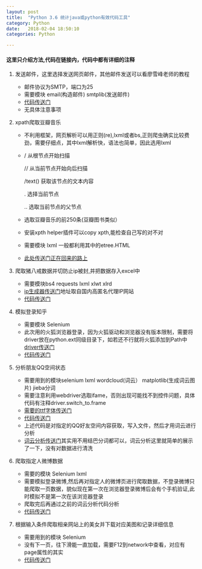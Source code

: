 ```yaml
---
layout: post
title:  "Python 3.6 统计java或python有效代码工具"
category: Python
date:   2018-02-04 18:50:10
categories: Python

---
```


#### 这里只介绍方法,代码在链接内，代码中都有详细的注释

1. 发送邮件，这里选择发送网页邮件，其他邮件发送可以看廖雪峰老师的教程

	* 邮件协议为SMTP，端口为25
	* 需要模块 email(构造邮件) smtplib(发送邮件)
	* [代码传送门](https://github.com/raojianxiong/Python36/blob/master/sendemail.py)
	* 无具体注意事项


2. xpath爬取豆瓣音乐
	* 不利用框架，网页解析可以用正则(re),lxml或者bs,正则爬虫确实比较费劲，需要仔细点，其中lxml解析快，语法也简单，因此选用lxml
	* / 从根节点开始扫描
		
		// 从当前节点开始向后扫描

		/text() 获取该节点的文本内容

		. 选择当前节点

		.. 选取当前节点的父节点
	* 选取豆瓣音乐的前250条(豆瓣图书类似）
	* 安装xpth helper插件可以copy xpth,能检查自己写的对不对
	* 需要模块 lxml 一般都利用其中的etree.HTML
	* [此处传送门正在回来的路上]()
	

3. 爬取猪八戒数据并切防止ip被封,并把数据存入excel中
	* 需要模块bs4 requests lxml xlwt xlrd
	* [ip生成器传送门](https://github.com/raojianxiong/Python36/blob/master/prevent_ip.py)地址取自国内高匿名代理IP网站
	* [代码传送门](https://github.com/raojianxiong/Python36/blob/master/pig.py)

4. 模拟登录知乎
	* 需要模块 Selenium
	* 此次用的火狐浏览器登录，因为火狐驱动和浏览器没有版本限制，需要将driver放在python.ext同级目录下，如若还不行就将火狐添加到Path中[driver传送门](https://github.com/raojianxiong/Python36/blob/master/geckodriver.exe)
	* [代码传送门](https://github.com/raojianxiong/Python36/blob/master/selenium_demo.py)
	
5. 分析朋友QQ空间状态
	* 需要用到的模块selenium lxml wordcloud(词云） matplotlib(生成词云图片) jieba分词
	* 需要注意利用webdriver选取ifame，否则出现可能找不到控件问题，具体代码有注释driver.switch_to.frame
	* [需要的ttf字体传送门](https://github.com/raojianxiong/Python36/blob/master/like.ttf)
	* [代码传送门](https://github.com/raojianxiong/Python36/blob/master/qq_demo.py)
	* 上述代码是对指定的QQ好友空间内容获取，写入文件，然后才用词云进行分析
	* [词云分析传送门](https://github.com/raojianxiong/Python36/blob/master/create_word.py)其实用不用结巴分词都可以，词云分析这里就简单的展示了一下，没有对数据进行清洗

6. 爬取指定人微博数据
	* 需要的模块 Selenium lxml
	* 需要模拟登录微博,然后再对指定人的微博页进行爬取数据，不登录微博只能爬取一页数据，貌似现在第一次在浏览器登录微博后会有个手机验证,此时模拟不是第一次在该浏览器登录
	* 爬取完后再通过之前的词云分析代码分析
	* [代码传送门](https://github.com/raojianxiong/Python36/blob/master/feng_teacher.py)
	
7. 根据输入条件爬取相亲网站上的美女并下载对应美图和记录详细信息
	* 需要用到的模块 Selenium
	* 没有下一页，往下滑能一直加载，需要F12到network中查看，对应有page属性的其实
	* [代码传送门](https://github.com/raojianxiong/Python36/blob/master/sister_picture.py)